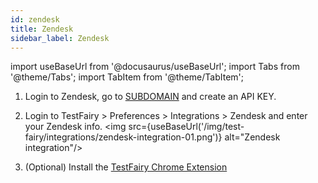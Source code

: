 ```yaml
---
id: zendesk
title: Zendesk
sidebar_label: Zendesk
---
```


import useBaseUrl from '@docusaurus/useBaseUrl';
import Tabs from '@theme/Tabs';
import TabItem from '@theme/TabItem';

1. Login to Zendesk, go to [SUBDOMAIN](https://zendesk.com/agent/admin/api/settings/tokens) and create an API KEY.

2. Login to TestFairy > Preferences > Integrations > Zendesk and enter your Zendesk info.
   <img src={useBaseUrl('/img/test-fairy/integrations/zendesk-integration-01.png')} alt="Zendesk integration"/>

3. (Optional) Install the [TestFairy Chrome Extension](https://chrome.google.com/webstore/detail/testfairy-for-jira/joaafaemekbkgekhjbaldlllcnjifcee)
